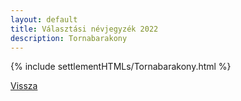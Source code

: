 ```yaml
---
layout: default
title: Választási névjegyzék 2022
description: Tornabarakony
---
```


{% include settlementHTMLs/Tornabarakony.html %}

[Vissza](../)